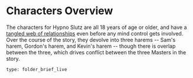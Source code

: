 # Characters Overview

The characters for Hypno Slutz are all 18 years of age or older, and have a [tangled web of relationships](characters/hypno-slutz/_Relationship%20Map.canvas) even before any mind control gets involved. Over the course of the story, they devolve into three harems -- Sam's harem, Gordon's harem, and Kevin's harem -- though there is overlap between the three, which drives conflict between the three Masters in the story.

```ccard
type: folder_brief_live
```
 
